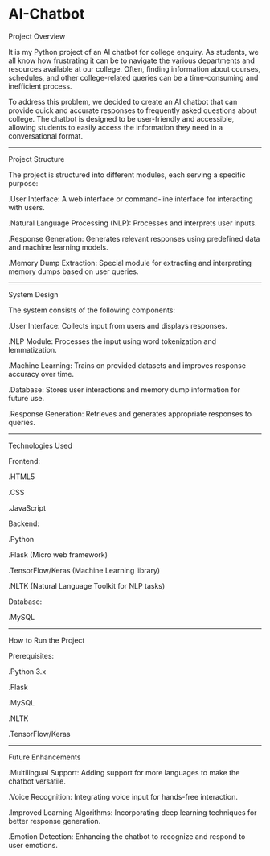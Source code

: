 # AI-Chatbot

Project Overview

It is my Python project of an AI chatbot for college enquiry. As students, we all know how frustrating it can be to navigate the various departments and resources available at our college. Often, finding information about courses, schedules, and other college-related queries can be a time-consuming and inefficient process.

To address this problem, we decided to create an AI chatbot that can provide quick and accurate responses to frequently asked questions about college. The chatbot is designed to be user-friendly and accessible, allowing students to easily access the information they need in a conversational format.

-----------------------------------------------------------------------------------------------------------------------------

Project Structure

The project is structured into different modules, each serving a specific purpose:

.User Interface: A web interface or command-line interface for interacting with users.

.Natural Language Processing (NLP): Processes and interprets user inputs.

.Response Generation: Generates relevant responses using predefined data and machine learning models.

.Memory Dump Extraction: Special module for extracting and interpreting memory dumps based on user queries.

-----------------------------------------------------------------------------------------------------------------------------

System Design

The system consists of the following components:

.User Interface: Collects input from users and displays responses.

.NLP Module: Processes the input using word tokenization and lemmatization.

.Machine Learning: Trains on provided datasets and improves response accuracy over time.

.Database: Stores user interactions and memory dump information for future use.

.Response Generation: Retrieves and generates appropriate responses to queries.

-----------------------------------------------------------------------------------------------------------------------------

Technologies Used

Frontend:

.HTML5

.CSS

.JavaScript


Backend:

.Python

.Flask (Micro web framework)

.TensorFlow/Keras (Machine Learning library)

.NLTK (Natural Language Toolkit for NLP tasks)


Database: 

.MySQL

-----------------------------------------------------------------------------------------------------------------------------

How to Run the Project

Prerequisites:

.Python 3.x

.Flask

.MySQL

.NLTK

.TensorFlow/Keras

-----------------------------------------------------------------------------------------------------------------------------

Future Enhancements

.Multilingual Support: Adding support for more languages to make the chatbot versatile.

.Voice Recognition: Integrating voice input for hands-free interaction.

.Improved Learning Algorithms: Incorporating deep learning techniques for better response generation.

.Emotion Detection: Enhancing the chatbot to recognize and respond to user emotions.
